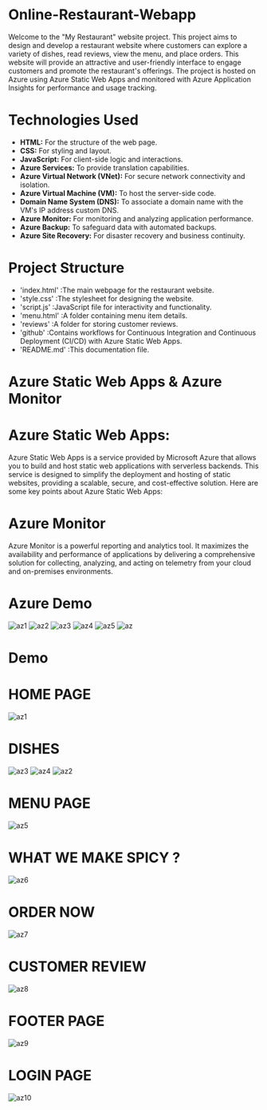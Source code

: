 # Online-Restaurant-Webapp
Welcome to the "My Restaurant" website project. This project aims to design and develop a restaurant website where customers can explore a variety of dishes, read reviews, view the menu, and place orders. 
This website will provide an attractive and user-friendly interface to engage customers and promote the restaurant's offerings.
The project is hosted on Azure using Azure Static Web Apps and monitored with Azure Application Insights for performance and usage tracking.

# Technologies Used


   - **HTML:** For the structure of the web page.
   - **CSS:** For styling and layout.
   - **JavaScript:** For client-side logic and interactions.
   - **Azure Services:** To provide translation capabilities.
   - **Azure Virtual Network (VNet):** For secure network connectivity and isolation.
   - **Azure Virtual Machine (VM):** To host the server-side code.
   - **Domain Name System (DNS):** To associate a domain name with the VM's IP address custom DNS.
   - **Azure Monitor:** For monitoring and analyzing application performance.
   - **Azure Backup:** To safeguard data with automated backups.
   - **Azure Site Recovery:** For disaster recovery and business continuity.

# Project Structure
 - 'index.html' :The main webpage for the restaurant website.
 - 'style.css' :The stylesheet for designing the website.
- 'script.js' :JavaScript file for interactivity and functionality.
- 'menu.html' :A folder containing menu item details.
- 'reviews'   :A folder for storing customer reviews.
- 'github'    :Contains workflows for Continuous Integration and Continuous Deployment (CI/CD) with Azure Static Web Apps.
- 'README.md' :This documentation file.

# Azure Static Web Apps & Azure Monitor

# Azure Static Web Apps:
 Azure Static Web Apps is a service provided by Microsoft Azure that allows you to build and host static web applications with serverless backends. This service is designed to simplify the deployment and hosting of static websites, providing a scalable, secure, and cost-effective solution. Here are some key points about Azure Static Web Apps:

# Azure Monitor
 Azure Monitor is a powerful reporting and analytics tool. It maximizes the availability and performance of  applications by delivering a comprehensive solution for collecting, analyzing, and acting on telemetry from your cloud and on-premises environments.

# Azure Demo 
![az1](https://github.com/lavanyadeepa26/Online-Restaurant-Webapp/assets/113665236/763b15c5-6c8e-4ece-8a08-6cb4dc4cdbf9)
![az2](https://github.com/lavanyadeepa26/Online-Restaurant-Webapp/assets/113665236/e2acedce-d068-449b-9955-ab549d1c7030)
![az3](https://github.com/lavanyadeepa26/Online-Restaurant-Webapp/assets/113665236/dd75bb5e-67fa-4aa2-b4ae-41e9ea59957c)
![az4](https://github.com/lavanyadeepa26/Online-Restaurant-Webapp/assets/113665236/3c5ee2ce-c195-4a3d-8175-5d0999059f9f)
![az5](https://github.com/lavanyadeepa26/Online-Restaurant-Webapp/assets/113665236/4c5ed154-b1ff-4ece-a5f5-e5e2f393de40)
![az](https://github.com/lavanyadeepa26/Online-Restaurant-Webapp/assets/113665236/58d10402-f0ad-439e-a1b3-2e1e34d2060c)


# Demo
# HOME PAGE
![az1](https://github.com/lavanyadeepa26/Online-Restaurant-Webapp/assets/113665236/67e09149-f3a8-4587-a269-1b5e549fa9d1)
# DISHES
![az3](https://github.com/lavanyadeepa26/Online-Restaurant-Webapp/assets/113665236/8cdc60fe-965c-42e3-a920-fb9fcb824466)
![az4](https://github.com/lavanyadeepa26/Online-Restaurant-Webapp/assets/113665236/e05c3bcf-aa6b-4b6e-b1a6-ddb346833527)
![az2](https://github.com/lavanyadeepa26/Online-Restaurant-Webapp/assets/113665236/712c7f13-64e9-4e49-b3be-bbc3e0711b0e)

# MENU PAGE
![az5](https://github.com/lavanyadeepa26/Online-Restaurant-Webapp/assets/113665236/43289e0e-7a4c-4d2b-b5eb-af8b414b1592)
# WHAT WE MAKE SPICY ?
![az6](https://github.com/lavanyadeepa26/Online-Restaurant-Webapp/assets/113665236/a93b729c-ea8b-45fc-a2d8-3b6a765df9e4)
# ORDER NOW
![az7](https://github.com/lavanyadeepa26/Online-Restaurant-Webapp/assets/113665236/43ad153e-51e5-473f-8003-e095f01622da)
# CUSTOMER REVIEW
![az8](https://github.com/lavanyadeepa26/Online-Restaurant-Webapp/assets/113665236/306d3761-5ea1-442e-b9e5-79260c9b7895)
# FOOTER PAGE
![az9](https://github.com/lavanyadeepa26/Online-Restaurant-Webapp/assets/113665236/a7d57627-fa82-4cb1-9322-9821ff36b703)

# LOGIN PAGE
![az10](https://github.com/lavanyadeepa26/Online-Restaurant-Webapp/assets/113665236/cb537acc-92e4-4177-8ed3-8c778312c6a8)



